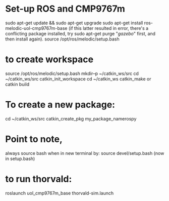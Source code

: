 # Set-up ROS and CMP9767m

sudo apt-get update && sudo apt-get upgrade
sudo apt-get install ros-melodic-uol-cmp9767m-base 
(if this latter resulted in error, there's a conflicting package installed, try sudo apt-get purge "*gazebo*" first, and then install again). 
source /opt/ros/melodic/setup.bash


# to create workspace
source /opt/ros/melodic/setup.bash
mkdir–p ~/catkin_ws/src
cd ~/catkin_ws/src
catkin_init_workspace
cd ~/catkin_ws
catkin_make or catkin build

# To create a new package:
cd ~/catkin_ws/src
catkin_create_pkg my_package_namerospy

# Point to note, 
always source bash when in new terminal by:
source devel/setup.bash  (now in setup.bash)

# to run thorvald:
roslaunch uol_cmp9767m_base thorvald-sim.launch
